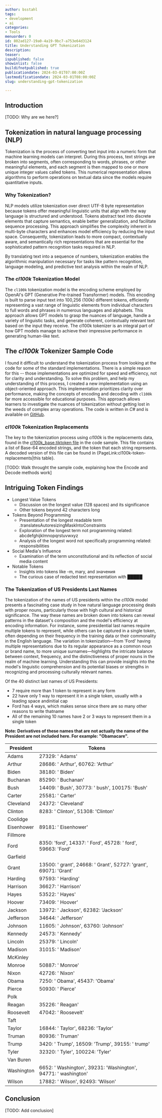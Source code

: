 ```yaml
---
author: bsstahl
tags:
- development
- ai
categories:
- Tools
menuorder: 0
id: 802ad127-19a0-4a19-9bc7-a753e64d3124
title: Understanding GPT Tokenization
description: 
teaser: 
ispublished: false
showinlist: false
buildifnotpublished: true
publicationdate: 2024-03-01T07:00:00Z
lastmodificationdate: 2024-03-01T08:00:00Z
slug: understanding-gpt-tokenization

---
```

## Introduction

[TODO: Why are we here?]

## Tokenization in natural language processing (NLP)

Tokenization is the process of converting text input into a numeric form that machine learning models can interpret. During this process, text strings are broken into segments, often corresponding to words, phrases, or other meaningful elements, and each segment is then mapped to one or more unique integer values called tokens. This numerical representation allows algorithms to perform operations on textual data since the models require quantitative inputs.

### Why Tokenization?

NLP models utilize tokenization over direct UTF-8 byte representation because tokens offer meaningful linguistic units that align with the way language is structured and understood. Tokens abstract text into discrete elements that capture semantics, enable better generalization, and facilitate sequence processing. This approach simplifies the complexity inherent in multi-byte characters and enhances model efficiency by reducing the input space. Consequently, tokenization leads to more compact, contextually aware, and semantically rich representations that are essential for the sophisticated pattern recognition tasks required in NLP.

By translating text into a sequence of numbers, tokenization enables the algorithmic manipulation necessary for tasks like pattern recognition, language modeling, and predictive text analysis within the realm of NLP.

### The *cl100k* Tokenization Model

The `cl100k` tokenization model is the encoding scheme employed by OpenAI's GPT (Generative Pre-trained Transformer) models. This encoding is built to parse input text into 100,256 (100k) different tokens, efficiently representing a vast range of linguistic elements from individual characters to full words and phrases in numerous languages and alphabets. This approach allows GPT models to grasp the nuances of language, handle a variety of linguistic tasks, and generate coherent, contextually relevant text based on the input they receive. The cl100k tokenizer is an integral part of how GPT models manage to achieve their impressive performance in generating human-like text.

## The *cl100k* Tokenizer Sample Code

I found it difficult to understand the tokenization process from looking at the code for some of the standard implementations. There is a simple reason for this -- those implementations are optimized for speed and efficiency, not for clarity and understanding. To solve this problem, and help my understanding of this process, I created a new implementation using an object-oriented approach. This implementation prioritizes clarity over performance, making the concepts of encoding and decoding with `cl100k` far more accessible for educational purposes. This approach allows learners to investigate the nuances of tokenization without getting lost in the weeds of complex array operations. The code is written in *C#* and is available on [GitHub](https://github.com/bsstahl/AIDemos/tree/master/Tokenizer).

### *cl100k* Tokenization Replacements

The key to the tokenization process using *cl100k* is the replacements data, found in the [cl100k_base.tiktoken file](https://github.com/bsstahl/AIDemos/blob/master/Tokenizer/Tokenizer/data/cl100k_base.tiktoken) in the code sample. This file contains a list of Base-64 encoded strings, and the token that each string represents. A decoded version of this file can be found in {PageLink:cl100k-token-replacements|this table}. 

[TODO: Walk throught the sample code, explaining how the Encode and Decode methods work]

## Intriguing Token Findings

* Longest Value Tokens
  * Discussion on the longest value (128 spaces) and its significance
  * Other tokens beyond 42 characters long
* Tokens Beyond Programming
  * Presentation of the longest readable term .translatesAutoresizingMaskIntoConstraints
  * Exploration of the longest term not programming related: abcdefghijklmnopqrstuvwxyz
  * Analysis of the longest word not specifically programming related:  responsibilities
* Social Media's Influence
  * Examination of the term unconstitutional and its reflection of social media content
* Notable Tokens
  * Insights into tokens like -m, mary, and значения
  * The curious case of redacted text representation with █████

### The Tokenization of US Presidents Last Names

The tokenization of the names of US presidents within the *cl100k* model presents a fascinating case study in how natural language processing deals with proper nouns, particularly those with high cultural and historical significance. The way these names are broken down into tokens can reveal patterns in the dataset's composition and the model's efficiency at encoding information. For instance, some presidential last names require multiple tokens to represent, while others can be captured in a single token, often depending on their frequency in the training data or their commonality in the English language. The variation in tokenization—from 'Ford' having multiple representations due to its regular appearance as a common noun or brand name, to more unique surnames—highlights the intricate balance between context, frequency, and the distinctiveness of proper nouns in the realm of machine learning. Understanding this can provide insights into the model's linguistic comprehension and its potential biases or strengths in recognizing and processing culturally relevant names.

Of the 40 distinct last names of US Presidents:

* 7 require more than 1 token to represent in any form
* 22 have only 1 way to represent it in a single token, usually with a leading space andinitial cap
* Ford has 4 ways, which makes sense since there are so many other reasons to write thatname
* All of the remaining 10 names have 2 or 3 ways to represent them in a single token

**Note: Derivatives of these names that are not actually the name of the President are not included here. For example: "Obamacare".**

| President | Tokens |
| --- | --- |
| Adams | 27329: ' Adams' |
| Arthur | 28686: ' Arthur', 60762: 'Arthur' |
| Biden | 38180: ' Biden' |
| Buchanan | 85290: ' Buchanan' |
| Bush | 14409: ' Bush', 30773: ' bush', 100175: 'Bush' |
| Carter | 25581: ' Carter' |
| Cleveland | 24372: ' Cleveland' |
| Clinton | 8283: ' Clinton', 51308: 'Clinton' |
| Coolidge |  |
| Eisenhower | 89181: ' Eisenhower' |
| Fillmore |  |
| Ford | 8350: 'ford', 14337: ' Ford', 45728: ' ford', 59663: 'Ford' |
| Garfield |  |
| Grant | 13500: ' grant', 24668: ' Grant', 52727: 'grant', 69071: 'Grant' |
| Harding | 97593: ' Harding' |
| Harrison | 36627: ' Harrison' |
| Hayes | 53522: ' Hayes' |
| Hoover | 73409: ' Hoover' |
| Jackson | 13972: ' Jackson', 62382: 'Jackson' |
| Jefferson | 34644: ' Jefferson' |
| Johnson | 11605: ' Johnson', 63760: 'Johnson' |
| Kennedy | 24573: ' Kennedy' |
| Lincoln | 25379: ' Lincoln' |
| Madison | 31015: ' Madison' |
| McKinley |  |
| Monroe | 50887: ' Monroe' |
| Nixon | 42726: ' Nixon' |
| Obama | 7250: ' Obama', 45437: 'Obama' |
| Pierce | 50930: ' Pierce' |
| Polk |  |
| Reagan | 35226: ' Reagan' |
| Roosevelt | 47042: ' Roosevelt' |
| Taft |  |
| Taylor | 16844: ' Taylor', 68236: 'Taylor' |
| Truman | 80936: ' Truman' |
| Trump | 3420: ' Trump', 16509: 'Trump', 39155: ' trump' |
| Tyler | 32320: ' Tyler', 100224: 'Tyler' |
| Van Buren |  |
| Washington | 6652: ' Washington', 39231: 'Washington', 94771: ' washington' |
| Wilson | 17882: ' Wilson', 92493: 'Wilson' |

## Conclusion

[TODO: Add conclusion]
